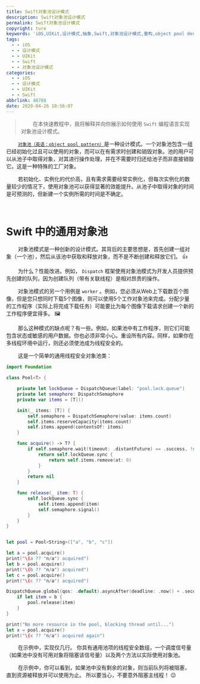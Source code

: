 ```yaml
---
title: Swift对象池设计模式
description: Swift对象池设计模式
permalink: Swift对象池设计模式
copyright: ture
keywords: 'iOS,UIKit,设计模式,抽象,Swift,对象池设计模式,重构,object pool design pattern'
tags:
  - - iOS
  - - 设计模式
  - - UIKit
  - - Swift
  - - 对象池设计模式
categories:
  - - iOS
  - - 设计模式
  - - UIKit
  - - Swift
abbrlink: 48788
date: 2020-04-26 10:56:07
---
```


>&nbsp;&nbsp;&nbsp;&nbsp;&nbsp;&nbsp;&nbsp;&nbsp;在本快速教程中，我将解释并向你展示如何使用 ```Swift``` 编程语言实现对象池设计模式。

&nbsp;&nbsp;&nbsp;&nbsp;&nbsp;&nbsp;&nbsp;&nbsp;[```对象池（英语：object pool pattern）```](https://zh.wikipedia.org/wiki/%E5%AF%B9%E8%B1%A1%E6%B1%A0%E6%A8%A1%E5%BC%8F "对象池")是一种设计模式。一个对象池包含一组已经初始化过且可以使用的对象，而可以在有需求时创建和销毁对象。池的用户可以从池子中取得对象，对其进行操作处理，并在不需要时归还给池子而非直接销毁它。这是一种特殊的工厂对象。

&nbsp;&nbsp;&nbsp;&nbsp;&nbsp;&nbsp;&nbsp;&nbsp;若初始化、实例化的代价高，且有需求需要经常实例化，但每次实例化的数量较少的情况下，使用对象池可以获得显著的效能提升。从池子中取得对象的时间是可预测的，但新建一个实例所需的时间是不确定。


<!-- more -->

</br>

# **Swift 中的通用对象池**

&nbsp;&nbsp;&nbsp;&nbsp;&nbsp;&nbsp;&nbsp;&nbsp;对象池模式是一种创新的设计模式。其背后的主要思想是，首先创建一组对象（一个池），然后从该池中获取和释放对象，而不是不断创建和释放它们。 👍

&nbsp;&nbsp;&nbsp;&nbsp;&nbsp;&nbsp;&nbsp;&nbsp;为什么？性能改进。例如， ```Dispatch``` 框架使用对象池模式为开发人员提供预先创建的队列，因为创建队列（带有关联线程）是相对昂贵的操作。

&nbsp;&nbsp;&nbsp;&nbsp;&nbsp;&nbsp;&nbsp;&nbsp;对象池模式的另一个用例是 ```worker``` 。例如，您必须从Web上下载数百个图像，但是您只想同时下载5个图像，则可以使用5个工作对象池来完成。分配少量的工作程序（实际上将完成下载任务）可能要比为每个图像下载请求创建一个新的工作程序便宜得多。 🖼

&nbsp;&nbsp;&nbsp;&nbsp;&nbsp;&nbsp;&nbsp;&nbsp;那么这种模式的缺点呢？有一些。例如，如果池中有工作程序，则它们可能包含状态或敏感的用户数据。你也必须非常小心。重设所有内容。同样，如果你在多线程环境中运行，则还必须使池成为线程安全的。

&nbsp;&nbsp;&nbsp;&nbsp;&nbsp;&nbsp;&nbsp;&nbsp;这是一个简单的通用线程安全对象池类：

``` Swift
import Foundation

class Pool<T> {

    private let lockQueue = DispatchQueue(label: "pool.lock.queue")
    private let semaphore: DispatchSemaphore
    private var items = [T]()

    init(_ items: [T]) {
        self.semaphore = DispatchSemaphore(value: items.count)
        self.items.reserveCapacity(items.count)
        self.items.append(contentsOf: items)
    }

    func acquire() -> T? {
        if self.semaphore.wait(timeout: .distantFuture) == .success, !self.items.isEmpty {
            return self.lockQueue.sync {
                return self.items.remove(at: 0)
            }
        }
        return nil
    }

    func release(_ item: T) {
        self.lockQueue.sync {
            self.items.append(item)
            self.semaphore.signal()
        }
    }
}


let pool = Pool<String>(["a", "b", "c"])

let a = pool.acquire()
print("\(a ?? "n/a") acquired")
let b = pool.acquire()
print("\(b ?? "n/a") acquired")
let c = pool.acquire()
print("\(c ?? "n/a") acquired")

DispatchQueue.global(qos: .default).asyncAfter(deadline: .now() + .seconds(2)) {
    if let item = b {
        pool.release(item)
    }
}

print("No more resource in the pool, blocking thread until...")
let x = pool.acquire()
print("\(x ?? "n/a") acquired again")
```

&nbsp;&nbsp;&nbsp;&nbsp;&nbsp;&nbsp;&nbsp;&nbsp;在示例中，实现仅几行。 你具有通用池项的线程安全数组，一个调度信号量（如果池中没有可用对象将阻塞该信号量）以及两个方法以实际使用对象池。

&nbsp;&nbsp;&nbsp;&nbsp;&nbsp;&nbsp;&nbsp;&nbsp;在示例中，你可以看到，如果池中没有剩余的对象，则当前队列将被阻塞，直到资源被释放并可以使用为止。 所以要当心，不要意外阻塞主线程！ 😉
